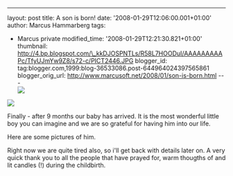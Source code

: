 ---
layout: post
title: A son is born!
date: '2008-01-29T12:06:00.001+01:00'
author: Marcus Hammarberg
tags:
  - Marcus
private
modified_time: '2008-01-29T12:21:30.821+01:00'
thumbnail: http://4.bp.blogspot.com/\_kkDJOSPNTLs/R58L7HOODuI/AAAAAAAAAPc/TfyUJmYw9Z8/s72-c/PICT2446.JPG
blogger_id: tag:blogger.com,1999:blog-36533086.post-644964024397565861
blogger_orig_url: http://www.marcusoft.net/2008/01/son-is-born.html ---
[<img
src="http://4.bp.blogspot.com/_kkDJOSPNTLs/R58L7HOODuI/AAAAAAAAAPc/TfyUJmYw9Z8/s320/PICT2446.JPG"
id="BLOGGER_PHOTO_ID_5160856808168754914"
style="DISPLAY: block; MARGIN: 0px auto 10px; CURSOR: hand; TEXT-ALIGN: center"
data-border="0" />](http://4.bp.blogspot.com/_kkDJOSPNTLs/R58L7HOODuI/AAAAAAAAAPc/TfyUJmYw9Z8/s1600-h/PICT2446.JPG)

<div>

[<img
src="http://2.bp.blogspot.com/_kkDJOSPNTLs/R58LwnOODtI/AAAAAAAAAPU/0hNEalJ4gW4/s320/PICT2480.JPG"
id="BLOGGER_PHOTO_ID_5160856627780128466"
style="DISPLAY: block; MARGIN: 0px auto 10px; CURSOR: hand; TEXT-ALIGN: center"
data-border="0" />](http://2.bp.blogspot.com/_kkDJOSPNTLs/R58LwnOODtI/AAAAAAAAAPU/0hNEalJ4gW4/s1600-h/PICT2480.JPG)


<div>

Finally - after 9 months our baby has arrived. It is the most wonderful
little boy you can imagine and we are so grateful for having him into
our life.

<div>

<div>

</div>



<div>

Here are some pictures of him.

</div>



<div>

</div>

<div>

Right now we are quite tired also, so i'll get back with details later
on. A very quick thank you to all the people that have prayed for, warm
thougths of and lit candles (!) during the childbirth.

</div>

<div>

</div>

<div>

</div>

</div>

</div>

</div>

